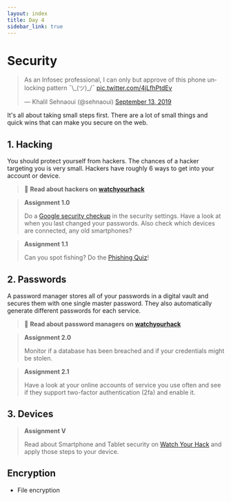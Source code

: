 ```yaml
---
layout: index
title: Day 4
sidebar_link: true
---
```


# Security

<blockquote class="twitter-tweet"><p lang="en" dir="ltr">As an Infosec professional, I can only but approve of this phone unlocking pattern ¯\_(ツ)_/¯ <a href="https://t.co/4jLfhPtdEv">pic.twitter.com/4jLfhPtdEv</a></p>&mdash; Khalil Sehnaoui (@sehnaoui) <a href="https://twitter.com/sehnaoui/status/1172533567617998855?ref_src=twsrc%5Etfw">September 13, 2019</a></blockquote> <script async src="https://platform.twitter.com/widgets.js" charset="utf-8"></script> 

It's all about taking small steps first. There are a lot of small things and quick wins that can make you secure on the web.

## 1. Hacking
You should protect yourself from hackers. The chances of a hacker targeting you is very small. Hackers have roughly 6 ways to get into your account or device.

> 📝 **Read about hackers on [watchyourhack](watchyourhack)**

> **Assignment 1.0**
>
> Do a [Google security checkup][checkup] in the security settings. Have a look at when you last changed your passwords. Also check which devices are connected, any old smartphones?

> **Assignment 1.1**
>
> Can you spot fishing? Do the [Phishing Quiz][quiz]!

## 2. Passwords
A password manager stores all of your passwords in a digital vault and secures them with one single master password. They also automatically generate different passwords for each service.

> 📝 **Read about password managers on [watchyourhack](watchyourhack)**

> **Assignment 2.0**
>
> Monitor if a database has been breached and if your credentials might be stolen.

> **Assignment 2.1**
>
> Have a look at your online accounts of service you use often and see if they support two-factor authentication (2fa) and enable it.

## 3. Devices

> **Assignment V**
>
> Read about Smartphone and Tablet security on [Watch Your Hack][phone] and apply those steps to your device.


## Encryption
* File encryption

[watchyourhack]: https://laatjeniethackmaken.nl/#wat-zijn-hackers
[checkup]: https://myaccount.google.com/security-checkup?hl=en&pli=1
[quiz]: https://phishingquiz.withgoogle.com/
[phone]: https://laatjeniethackmaken.nl/#telefoon-en-tablet

